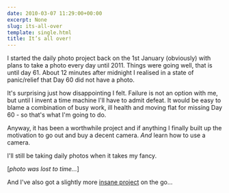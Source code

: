 ```yaml
---
date: 2010-03-07 11:29:00+00:00
excerpt: None
slug: its-all-over
template: single.html
title: It’s all over!
---
```


I started the daily photo project back on the 1st January (obviously) with plans to take a photo every day until 2011. Things were going well, that is until day 61. About 12 minutes after midnight I realised in a state of panic/relief that Day 60 did not have a photo.

It's surprising just how disappointing I felt. Failure is not an option with me, but until I invent a time machine I'll have to admit defeat. It would be easy to blame a combination of busy work, ill health and moving flat  for missing Day 60 - so that's what I'm going to do.

Anyway, it has been a worthwhile project and if anything I finally built up the motivation to go out and buy a decent camera. _And_ learn how to use a camera.

I'll still be taking daily photos when it takes my fancy.

[*photo was lost to time...*]

And I've also got a slightly more [insane project](/2010/02/18/1000-cranes/) on the go...
